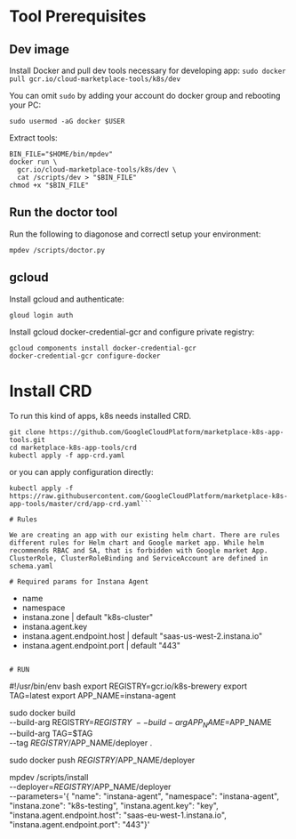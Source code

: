 # Tool Prerequisites

## Dev image
Install Docker and pull dev tools necessary for developing app:
`sudo docker pull gcr.io/cloud-marketplace-tools/k8s/dev`

You can omit `sudo` by adding your account do docker group and rebooting your PC:
```
sudo usermod -aG docker $USER
```

Extract tools:
```
BIN_FILE="$HOME/bin/mpdev"
docker run \
  gcr.io/cloud-marketplace-tools/k8s/dev \
  cat /scripts/dev > "$BIN_FILE"
chmod +x "$BIN_FILE"
```
## Run the doctor tool

Run the following to diagonose and correctl setup your environment:
```
mpdev /scripts/doctor.py
```

## gcloud

Install gcloud and authenticate:
```
gloud login auth
```

Install gcloud docker-credential-gcr and configure private registry:
```
gcloud components install docker-credential-gcr
docker-credential-gcr configure-docker
```

# Install CRD

To run this kind of apps, k8s needs installed CRD.

```
git clone https://github.com/GoogleCloudPlatform/marketplace-k8s-app-tools.git
cd marketplace-k8s-app-tools/crd
kubectl apply -f app-crd.yaml
```
or you can apply configuration directly:
```
kubectl apply -f https://raw.githubusercontent.com/GoogleCloudPlatform/marketplace-k8s-app-tools/master/crd/app-crd.yaml```

# Rules

We are creating an app with our existing helm chart. There are rules different rules for Helm chart and Google market app. While helm recommends RBAC and SA, that is forbidden with Google market App.
ClusterRole, ClusterRoleBinding and ServiceAccount are defined in schema.yaml

# Required params for Instana Agent

```
- name
- namespace
- instana.zone | default "k8s-cluster"
- instana.agent.key
- instana.agent.endpoint.host | default "saas-us-west-2.instana.io"
- instana.agent.endpoint.port | default "443"
```

# RUN
```
#!/usr/bin/env bash
export REGISTRY=gcr.io/k8s-brewery
export TAG=latest
export APP_NAME=instana-agent

sudo docker build \
--build-arg REGISTRY=$REGISTRY \
--build-arg APP_NAME=$APP_NAME \
--build-arg TAG=$TAG \
--tag $REGISTRY/$APP_NAME/deployer .

sudo docker push $REGISTRY/$APP_NAME/deployer

mpdev /scripts/install \
--deployer=$REGISTRY/$APP_NAME/deployer \
--parameters='{
"name": "instana-agent",
"namespace": "instana-agent",
"instana.zone": "k8s-testing",
"instana.agent.key": "key",
"instana.agent.endpoint.host": "saas-eu-west-1.instana.io",
"instana.agent.endpoint.port": "443"}'
```
